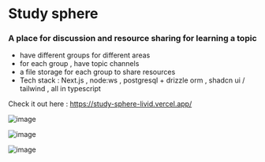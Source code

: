 # Study sphere

### A place for discussion and resource sharing for learning a topic
* have different groups for different areas
* for each group , have topic channels
* a file storage for each group to share resources
* Tech stack : Next.js , node:ws , postgresql + drizzle orm , shadcn ui / tailwind , all in typescript 

Check it out here : https://study-sphere-livid.vercel.app/

![image](https://github.com/AahilRafiq/StudySphere/assets/128609469/171e48da-6d70-4def-979d-d1723456e1c5)

![image](https://github.com/AahilRafiq/StudySphere/assets/128609469/a2e6fce1-18b4-431a-b825-d348d336d822)

![image](https://github.com/AahilRafiq/StudySphere/assets/128609469/e2ffae58-a277-4e5d-8e9f-567c00d73525)
